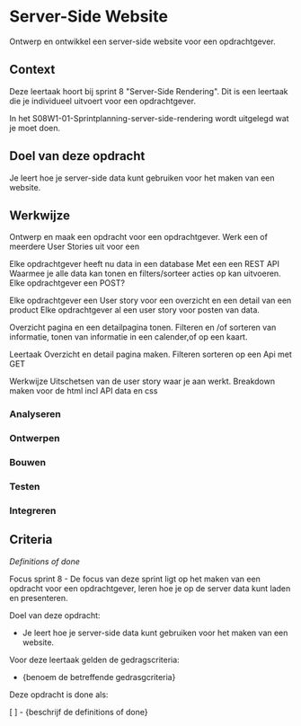 # Server-Side Website

Ontwerp en ontwikkel een server-side website voor een opdrachtgever.

## Context

Deze leertaak hoort bij sprint 8 "Server-Side Rendering". Dit is een leertaak die je individueel uitvoert voor een opdrachtgever.

In het S08W1-01-Sprintplanning-server-side-rendering wordt uitgelegd wat je moet doen.


## Doel van deze opdracht

Je leert hoe je server-side data kunt gebruiken voor het maken van een website.

## Werkwijze

Ontwerp en maak een opdracht voor een opdrachtgever. 
Werk een of meerdere User Stories uit voor een 

Elke opdrachtgever heeft nu data in een database
Met een een REST API
Waarmee je alle data kan tonen en filters/sorteer acties op kan uitvoeren. 
Elke opdrachtgever een POST?

Elke opdrachtgever een User story voor een overzicht en een detail van een product
Elke opdrachtgever al een user story voor posten van data.


Overzicht pagina en een detailpagina tonen. 
Filteren en /of sorteren van informatie, tonen van informatie in een calender,of op een kaart. 

Leertaak
Overzicht en detail pagina maken.
Filteren sorteren op een Api met GET

Werkwijze
Uitschetsen van de user story waar je aan werkt. Breakdown maken voor de html incl API data en css



### Analyseren

<!-- 
User storie kiezen

API bekijken
Node server opzetten
Repo forken en project opzetten
even snel de JSON data op het scherm tonen 
Filters/sorts van de data uitproberen 
-->

<!-- 
Bronnen 
Analyseren
server side/client side

Introduction to the server side
https://developer.mozilla.org/en-US/docs/Learn/Server-side/First_steps/Introduction

Client-side vs. Server-side: what’s the difference?
https://medium.com/@donotapply/client-side-vs-server-side-whats-the-difference-a933341cd60e

JSON MDN 

Your First Node.js Web Server
https://www.youtube.com/watch?v=VShtPwEkDD0&t=28s



-->





### Ontwerpen

<!-- 
Gemaakt maakt werk bekijken
Style guide toepassen (of verbeteren)

Laytout opzet schetsen 
Breakdown maken voor de HTML incl API data
Componenten uitwerken
Wireflow in Figma?
CSS en/of JS breadkown voor de ingewikkelde componentnen 
- responsive/mobile first
- mobile menu
- carousel?
 -->

<!-- 
Bronnen 
Ontwerpen

Breakdown
Wireflow
Figma
 -->



### Bouwen


<!-- 
Bronnen 
Bouwen

Templating met EJS
Filteren/sorteren
Url gebruiken in Node

How to Use JSON in Node.js
http://www.jsonexample.com/how-to-use-json-in-node-js/
 -->


### Testen



### Integreren






## Criteria
*Definitions of done*

Focus sprint 8 - De focus van deze sprint ligt op het maken van een opdracht voor een opdrachtgever, leren hoe je op de server data kunt laden en presenteren.

Doel van deze opdracht:

* Je leert hoe je server-side data kunt gebruiken voor het maken van een website.

Voor deze leertaak gelden de gedragscriteria:

* {benoem de betreffende gedrasgcriteria}

Deze opdracht is done als:

[ ] - {beschrijf de definitions of done}
